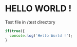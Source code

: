 # HELLO WORLD !

Test file in /test directory

```js
if(true){
  console.log('Hello World !');
}
```
